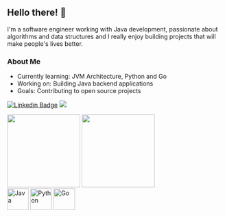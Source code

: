 ## Hello there! 👋

I'm a software engineer working with Java development, passionate about algorithms and data structures and I really enjoy building projects that will make people's lives better.

### About Me
- Currently learning: JVM Architecture, Python and Go
- Working on: Building Java backend applications
- Goals: Contributing to open source projects

[![Linkedin Badge](https://img.shields.io/badge/-LinkedIn-black?logo=Linkedin&logoColor=blue&link=https://www.linkedin.com/in/wilderpereira&target="_blank)](https://www.linkedin.com/in/gvlima/)
![](https://komarev.com/ghpvc/?username=gvlima)

<div>
  <img height="170em" src="https://github-readme-stats.vercel.app/api?username=gvlima&show_icons=true&theme=dark&include_all_commits=true&count_private=true"/>
  <img height="170em" src="https://github-readme-stats.vercel.app/api/top-langs/?username=gvlima&layout=compact&langs_count=7&theme=dark"/>
</div>

<div style="display: inline_block">
  <img align="center" alt="Java" height="50" width="50" src="https://cdn.jsdelivr.net/gh/devicons/devicon/icons/java/java-original-wordmark.svg">
  <img align="center" alt="Python" height="50" width="50" src="https://cdn.jsdelivr.net/gh/devicons/devicon/icons/python/python-original-wordmark.svg">
  <img align="center" alt="Go" height="50" width="50" src="https://cdn.jsdelivr.net/gh/devicons/devicon/icons/go/go-original-wordmark.svg">
</div>


